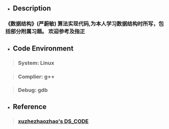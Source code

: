 * ## Description

### 《数据结构》(严蔚敏) 算法实现代码,为本人学习数据结构时所写，包括部分附属习题。 欢迎参考及指正

* ## Code Environment

> ### **System: Linux**

> ### **Complier: g++**

> ### **Debug: gdb**

* ## Reference
> ### [xuzhezhaozhao's DS_CODE](https://github.com/xuzhezhaozhao/DS_CODE)
